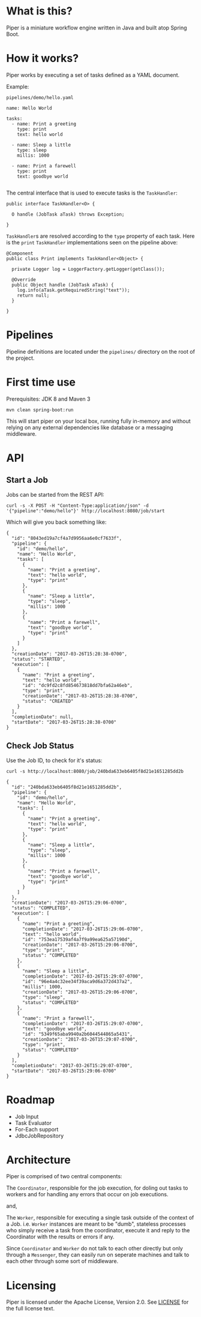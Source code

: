 # What is this?

Piper is a miniature workflow engine written in Java and built atop Spring Boot.

# How it works? 

Piper works by executing a set of tasks defined as a YAML document. 

Example:

`pipelines/demo/hello.yaml`

```
name: Hello World

tasks: 
  - name: Print a greeting
    type: print
    text: hello world
   
  - name: Sleep a little
    type: sleep
    millis: 1000
    
  - name: Print a farewell
    type: print
    text: goodbye world
    
```

The central interface that is used to execute tasks is the `TaskHandler`:

```
public interface TaskHandler<O> {

  O handle (JobTask aTask) throws Exception;
  
}
```

`TaskHandler`s are resolved according to the `type` property of each task. Here is the `print` `TaskHandler` implementations seen on the pipeline above: 

```
@Component
public class Print implements TaskHandler<Object> {

  private Logger log = LoggerFactory.getLogger(getClass());

  @Override
  public Object handle (JobTask aTask) {
    log.info(aTask.getRequiredString("text"));
    return null; 
  }

}
``` 

# Pipelines

Pipeline definitions are located under the `pipelines/` directory on the root of the project.

# First time use

Prerequisites: JDK 8 and Maven 3

`mvn clean spring-boot:run` 

This will start piper on your local box, running fully in-memory and without relying on any external dependencies like database or a messaging middleware. 

# API

## Start a Job 

Jobs can be started from the REST API: 

```
curl -s -X POST -H "Content-Type:application/json" -d '{"pipeline":"demo/hello"}' http://localhost:8080/job/start
```

Which will give you back something like: 

```
{
  "id": "8043ed19a7cf4a7d9956aa6e0cf7633f",
  "pipeline": {
    "id": "demo/hello",
    "name": "Hello World",
    "tasks": [
      {
        "name": "Print a greeting",
        "text": "hello world",
        "type": "print"
      },
      {
        "name": "Sleep a little",
        "type": "sleep",
        "millis": 1000
      },
      {
        "name": "Print a farewell",
        "text": "goodbye world",
        "type": "print"
      }
    ]
  },
  "creationDate": "2017-03-26T15:28:38-0700",
  "status": "STARTED",
  "execution": [
    {
      "name": "Print a greeting",
      "text": "hello world",
      "id": "dc9fd2c8fd854673818dd7bfa62a46eb",
      "type": "print",
      "creationDate": "2017-03-26T15:28:38-0700",
      "status": "CREATED"
    }
  ],
  "completionDate": null,
  "startDate": "2017-03-26T15:28:38-0700"
}

```

## Check Job Status

Use the Job ID, to check for it's status:

```
curl -s http://localhost:8080/job/240bda633eb6405f8d21e1651285dd2b 
```

```
{
  "id": "240bda633eb6405f8d21e1651285dd2b",
  "pipeline": {
    "id": "demo/hello",
    "name": "Hello World",
    "tasks": [
      {
        "name": "Print a greeting",
        "text": "hello world",
        "type": "print"
      },
      {
        "name": "Sleep a little",
        "type": "sleep",
        "millis": 1000
      },
      {
        "name": "Print a farewell",
        "text": "goodbye world",
        "type": "print"
      }
    ]
  },
  "creationDate": "2017-03-26T15:29:06-0700",
  "status": "COMPLETED",
  "execution": [
    {
      "name": "Print a greeting",
      "completionDate": "2017-03-26T15:29:06-0700",
      "text": "hello world",
      "id": "753ea17539af4a7f9a99ea625a57190d",
      "creationDate": "2017-03-26T15:29:06-0700",
      "type": "print",
      "status": "COMPLETED"
    },
    {
      "name": "Sleep a little",
      "completionDate": "2017-03-26T15:29:07-0700",
      "id": "96e4a4c32ee34f39aca9d6a372d437a2",
      "millis": 1000,
      "creationDate": "2017-03-26T15:29:06-0700",
      "type": "sleep",
      "status": "COMPLETED"
    },
    {
      "name": "Print a farewell",
      "completionDate": "2017-03-26T15:29:07-0700",
      "text": "goodbye world",
      "id": "5349f65aba9940a2b6044544865a5431",
      "creationDate": "2017-03-26T15:29:07-0700",
      "type": "print",
      "status": "COMPLETED"
    }
  ],
  "completionDate": "2017-03-26T15:29:07-0700",
  "startDate": "2017-03-26T15:29:06-0700"
}
```

# Roadmap

- Job Input
- Task Evaluator
- For-Each support
- JdbcJobRepository

# Architecture

Piper is comprised of two central components: 

The `Coordinator`, responsible for the job execution, for doling out tasks to workers and for handling any errors that occur on job executions. 

and, 

The `Worker`, responsible for executing a single task outside of the context of a Job. i.e. `Worker` instances are meant to be "dumb", stateless processes who simply receive a task from the coordinator, execute it and reply to the Coordinator with the results or errors if any.

Since `Coordinator` and `Worker` do not talk to each other directly but only through a `Messenger`, they can easily run on seperate machines and talk to each other through some sort of middleware.  

# Licensing

Piper is licensed under the Apache License, Version 2.0. See [LICENSE](https://github.com/creactiviti/piper/blob/master/LICENSE) for the full license text.


